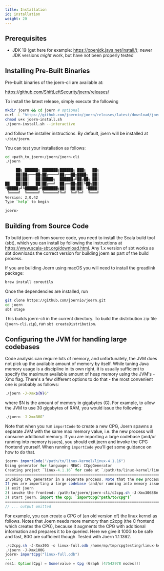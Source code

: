 ```yaml
---
title: Installation
id: installation
weight: 20
---
```


## Prerequisites

* JDK 19 (get here for example: https://openjdk.java.net/install/); newer JDK versions _might_ work, but have not been properly tested

## Installing Pre-Built Binaries

Pre-built binaries of the joern-cli are available at:

https://github.com/ShiftLeftSecurity/joern/releases/

To install the latest release, simply execute the following

```bash
mkdir joern && cd joern # optional
curl -L "https://github.com/joernio/joern/releases/latest/download/joern-install.sh" -o joern-install.sh
chmod u+x joern-install.sh
./joern-install.sh --interactive
```

and follow the installer instructions.
By default, joern will be installed at `~/bin/joern`.

You can test your installation as follows:

```bash
cd <path_to_joern>/joern/joern-cli
./joern

     ██╗ ██████╗ ███████╗██████╗ ███╗   ██╗
     ██║██╔═══██╗██╔════╝██╔══██╗████╗  ██║
     ██║██║   ██║█████╗  ██████╔╝██╔██╗ ██║
██   ██║██║   ██║██╔══╝  ██╔══██╗██║╚██╗██║
╚█████╔╝╚██████╔╝███████╗██║  ██║██║ ╚████║
 ╚════╝  ╚═════╝ ╚══════╝╚═╝  ╚═╝╚═╝  ╚═══╝
Version: 2.0.42
Type `help` to begin

joern>
```

## Building from Source Code

To build joern-cli from source code, you need to
install the Scala build tool (sbt), which you can install by following
the instructions at https://www.scala-sbt.org/download.html. Any 1.x
version of sbt works as sbt downloads the correct version for building
joern as part of the build process.

If you are building Joern using macOS you will need to install the
greadlink package:

```bash
brew install coreutils
```

Once the dependencies are installed, run

```bash
git clone https://github.com/joernio/joern.git
cd joern
sbt stage
```

This builds joern-cli in the current directory. To
build the  distribution zip file (`joern-cli.zip`), run `sbt createDistribution`.

## Configuring the JVM for handling large codebases

Code analysis can require lots of memory, and unfortunately, the JVM does not pick up the available amount of memory by itself. While tuning Java memory usage is a discipline in its own right, it is usually sufficient to specify the maximum available amount of heap memory using the JVM's -Xmx flag. There's a few different options to do that - the most convenient one is probably as follows:

```bash
./joern -J-Xmx${N}G"
```

where $N is the amount of memory in gigabytes (G). For example, to allow the JVM to use 30 gigabytes of RAM, you would issue the following:

```bash
./joern -J-Xmx30G"
```

Note that when you run `importCode` to create a new CPG, Joern spawns a separate JVM with the same max memory value, i.e. the new process will consume additional memory. If you are importing a large codebase (and/or running into memory issues), you should exit joern and invoke the CPG frontend yourself. When running `importCode` you'll get some guidance on how to do that.

```java
joern> importCode("/path/to/linux-kernel/linux-4.1.16")
Using generator for language: NEWC: CCpgGenerator
Creating project `linux-4.1.16` for code at `/path/to/linux-kernel/linux-4.1.16`
=======================================================================================================
Invoking CPG generator in a separate process. Note that the new process will consume additional memory.
If you are importing a large codebase (and/or running into memory issues), please try the following:
1) exit joern
2) invoke the frontend: /path/to/joern/joern-cli/c2cpg.sh -J-Xmx30688m /path/to/linux-kernel/linux-4.1.16 --output /path/to/joern/workspace/linux-4.1.16/cpg.bin.zip
3) start joern, import the cpg: `importCpg("path/to/cpg")`
=======================================================================================================
// ... output omitted
```

For example, you can create a CPG of (an old version of) the linux kernel as follows. Notes that Joern needs more memory than c2cpg (the C frontend which creates the CPG), because it augments the CPG with additional information and prepares it to be queried. Here we give it 100G to be safe and fast, 80G are sufficient though. Tested with Joern 1.1.1362. 

```java
./c2cpg.sh -J-Xmx30G -o linux-full.odb /home/mp/tmp/cpgtesting/linux-kernel/linux-4.1.16
./joern -J-Xmx100G
joern> importCpg("linux-full.odb")
...
res1: Option[Cpg] = Some(value = Cpg (Graph [47542978 nodes]))
```
